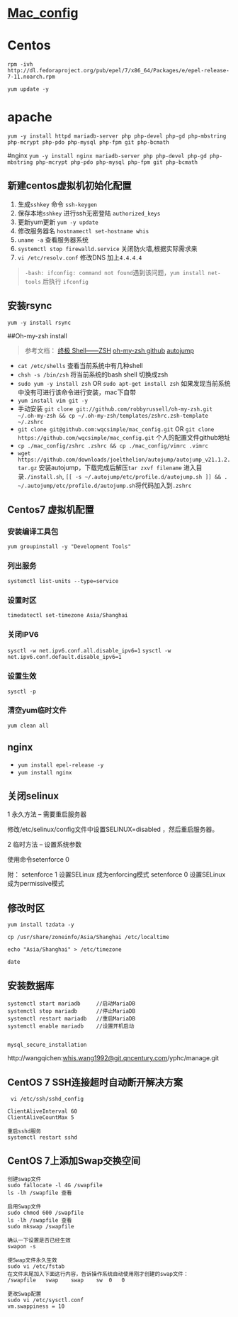 
# [Mac_config][1]

# Centos

`rpm -ivh http://dl.fedoraproject.org/pub/epel/7/x86_64/Packages/e/epel-release-7-11.noarch.rpm`

`yum update -y`

# apache
`yum -y install httpd mariadb-server php php-devel php-gd php-mbstring php-mcrypt php-pdo php-mysql php-fpm git php-bcmath`

#nginx
`yum -y install nginx mariadb-server php php-devel php-gd php-mbstring php-mcrypt php-pdo php-mysql php-fpm git php-bcmath`


## 新建centos虚拟机初始化配置
1. 生成`sshkey` 命令 `ssh-keygen`
2. 保存本地`sshkey` 进行ssh无密登陆 `authorized_keys`
3. 更新yum更新   `yum -y update`
4. 修改服务器名 `hostnamectl set-hostname whis`
5. `uname -a` 查看服务器系统
6. `systemctl stop firewalld.service` 关闭防火墙,根据实际需求来
7. `vi /etc/resolv.conf` 修改DNS 加上`4.4.4.4`

> `-bash: ifconfig: command not found`遇到该问题，`yum install net-tools` 后执行 `ifconfig`

## 安装rsync
`yum -y install rsync`

##Oh-my-zsh install
>参考文档：
>[终极 Shell——ZSH](https://zhuanlan.zhihu.com/p/19556676)
>[oh-my-zsh github](https://link.zhihu.com/?target=https%3A//github.com/robbyrussell/oh-my-zsh)
>[autojump](https://github.com/wting/autojump)

- `cat /etc/shells`   查看当前系统中有几种shell
- `chsh -s /bin/zsh`  将当前系统的bash shell 切换成zsh
- `sudo yum -y install zsh` OR `sudo apt-get install zsh` 如果发现当前系统中没有可进行该命令进行安装，mac下自带
- `yum install vim git -y`
- 手动安装
`git clone git://github.com/robbyrussell/oh-my-zsh.git ~/.oh-my-zsh && cp ~/.oh-my-zsh/templates/zshrc.zsh-template ~/.zshrc`
- `git clone git@github.com:wqcsimple/mac_config.git` OR `git clone https://github.com/wqcsimple/mac_config.git` 个人的配置文件github地址
- `cp ./mac_config/zshrc .zshrc && cp ./mac_config/vimrc .vimrc`
- `wget https://github.com/downloads/joelthelion/autojump/autojump_v21.1.2.tar.gz` 安装autojump，下载完成后解压`tar zxvf filename` 进入目录`./install.sh`, `[[ -s ~/.autojump/etc/profile.d/autojump.sh ]] && . ~/.autojump/etc/profile.d/autojump.sh`将代码加入到`.zshrc`


## Centos7 虚拟机配置
### 安装编译工具包
`yum groupinstall -y "Development Tools"`
### 列出服务
`systemctl list-units --type=service`
### 设置时区
`timedatectl set-timezone Asia/Shanghai`
### 关闭IPV6
`sysctl -w net.ipv6.conf.all.disable_ipv6=1`
`sysctl -w net.ipv6.conf.default.disable_ipv6=1`
### 设置生效
`sysctl -p`
### 清空yum临时文件
`yum clean all`

## nginx
- `yum install epel-release -y`
- `yum install nginx`

[1]: https://github.com/wqcsimple/mac_config


## 关闭selinux

1 永久方法 – 需要重启服务器

修改/etc/selinux/config文件中设置SELINUX=disabled ，然后重启服务器。

2 临时方法 – 设置系统参数

使用命令setenforce 0

附：
setenforce 1 设置SELinux 成为enforcing模式
setenforce 0 设置SELinux 成为permissive模式




##  修改时区

`yum install tzdata -y`

`cp /usr/share/zoneinfo/Asia/Shanghai /etc/localtime`

`echo "Asia/Shanghai" > /etc/timezone`

`date`


## 安装数据库
```shell
systemctl start mariadb     //启动MariaDB
systemctl stop mariadb      //停止MariaDB
systemctl restart mariadb   //重启MariaDB
systemctl enable mariadb    //设置开机启动


mysql_secure_installation
```


http://wangqichen:whis.wang1992@git.qncentury.com/yphc/manage.git



## CentOS 7 SSH连接超时自动断开解决方案
```shell
 vi /etc/ssh/sshd_config

ClientAliveInterval 60
ClientAliveCountMax 5

重启sshd服务
systemctl restart sshd
```

## CentOS 7上添加Swap交换空间
```shell
创建swap文件
sudo fallocate -l 4G /swapfile
ls -lh /swapfile 查看

启用Swap文件
sudo chmod 600 /swapfile
ls -lh /swapfile 查看
sudo mkswap /swapfile

确认一下设置是否已经生效
swapon -s

使Swap文件永久生效
sudo vi /etc/fstab
在文件末尾加入下面这行内容，告诉操作系统自动使用刚才创建的swap文件：
/swapfile   swap    swap    sw  0   0

更改Swap配置
sudo vi /etc/sysctl.conf
vm.swappiness = 10

```

